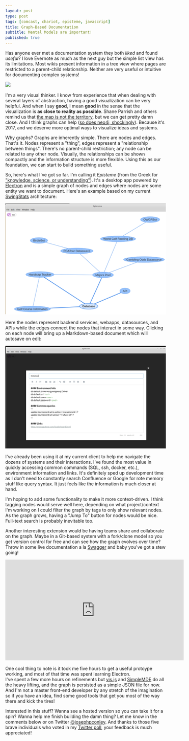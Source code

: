 ```yaml
---
layout: post
type: post
tags: [comcast, chariot, episteme, javascript]
title: Graph-Based Documentation
subtitle: Mental Models are important!
published: true
---
```


Has anyone ever met a documentation system they both *liked* and found *useful*?  I love Evernote as much as the next guy but the simple list view has its limitations.
Most wikis present information in a tree view where pages are restricted to a parent-child relationship.  Neither are very useful or intuitive for documenting complex systems!

<img src="https://confluence.atlassian.com/download/attachments/218270144/Confluence%20Tree%20View%20Web%20Part.PNG?version=1&modificationDate=1192642298936&api=v2"/><br>

I'm a very visual thinker.  I know from experience that when dealing with several layers of abstraction,
having a good visualization can be very helpful.  And when I say **good**, I mean **good** in the sense
that the visualization is **as close to reality as possible**.  Shane Parrish and others remind us that 
[the map is not the territory](https://www.farnamstreetblog.com/2015/11/map-and-territory/), but we can get pretty damn close.
And I think graphs can help ([so does neo4j, shockingly](https://neo4j.com/blog/technical-documentation-graph/)).
Because it's 2017, and we deserve more optimal ways to visualize ideas and systems.

Why graphs?  Graphs are inherently simple.  There are nodes and edges.  That's it.  Nodes represent a "thing", edges represent
a "relationship between things".  There's no parent-child restriction; any node can be related to any other node. 
Visually, the relationships can be shown compactly and the information structure is more flexible.
Using this as our foundation, we can start to build something useful.

So, here's what I've got so far.  I'm calling it *Episteme* (from the Greek for 
["knowledge, science, or understanding"](https://en.wikipedia.org/wiki/Episteme)).
It's a desktop app powered by [Electron](https://electron.atom.io/) and is a simple graph of nodes and edges where nodes are some entity we want to document.
Here's an example based on my current [SwingStats](http://www.swingstats.com/about) architecture:

<img src="/assets/episteme-graph.png" alt="Episteme Graph"/><br>

Here the nodes represent backend services, webapps, datasources, and APIs while the edges connect the nodes that interact in some way.
Clicking on each node will bring up a Markdown-based document which will autosave on edit:  

<img src="/assets/episteme-node.png" alt="Episteme Node"/><br>

I've already been using it at my current client to help me navigate the dozens of systems and their interactions.
I've found the most value in quickly accessing common commands (SQL, ssh, docker, etc.), environment information 
and links.  It's definitely sped up development time as I don't need to constantly search Confluence or Google for 
rote memory stuff like query syntax.  It just feels like the information is much closer at hand.

I'm hoping to add some functionality to make it more context-driven.  I think tagging nodes would serve well here, depending
on what project/context I'm working on I could filter the graph by tags to only show relevant nodes.
As the graph grows, having a "Jump To" button for nodes would be nice.  Full-text search is probably inevitable too.

Another interesting extension would be having teams share and collaborate on the graph.  Maybe in a Git-based system with a fork/clone model so you
get version control for free and can see how the graph evolves over time?  Throw in some live documentation a la [Swagger](http://swagger.io/)
and baby you've got a stew going!
   
<iframe width="560" height="315" src="https://www.youtube.com/embed/Sr2PlqXw03Y" frameborder="0" allowfullscreen></iframe><br>
   
One cool thing to note is it took me five hours to get a useful protoype working, and most of that time was spent learning Electron.  
I've spent a few more hours on refinements but [vis.js](http://visjs.org/) and [SimpleMDE](https://simplemde.com/) do all the heavy lifting, and 
the graph is persisted as a simple JSON file for now.  And I'm not a master front-end developer by any stretch of the imagination so if you have an idea,
find some good tools that get you most of the way there and kick the tires!

Interested in this stuff?  Wanna see a hosted version so you can take it for a spin?  Wanna help me finish building the damn thing?
Let me know in the comments below or on Twitter [@josephpconley](https://www.twitter.com/josephpconley).
And thanks to those five brave individuals who voted in my [Twitter poll](https://twitter.com/josephpconley/status/852576703419478016), 
your feedback is much appreciated!